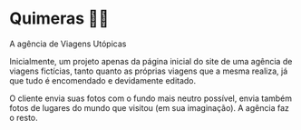 # Quimeras 🧙‍♂️
A agência de Viagens Utópicas

Inicialmente, um projeto apenas da página inicial do site de uma agência de viagens fictícias, tanto quanto as próprias viagens que a mesma realiza, já que tudo é encomendado e devidamente editado. <br>

O cliente envia suas fotos com o fundo mais neutro possível, envia também fotos de lugares do mundo que visitou (em sua imaginação). A agência faz o resto.
